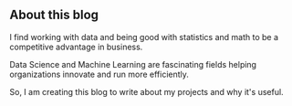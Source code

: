 ## About this blog

I find working with data and being good with statistics and math to be a competitive advantage in business.

Data Science and Machine Learning are fascinating fields helping organizations innovate and run more efficiently.

So, I am creating this blog to write about my projects and why it's useful.

